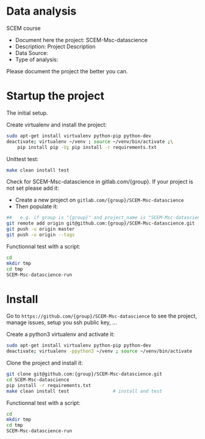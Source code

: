# Data analysis
SCEM course 

- Document here the project: SCEM-Msc-datascience
- Description: Project Description
- Data Source:
- Type of analysis:

Please document the project the better you can.

# Startup the project

The initial setup.

Create virtualenv and install the project:
```bash
sudo apt-get install virtualenv python-pip python-dev
deactivate; virtualenv ~/venv ; source ~/venv/bin/activate ;\
    pip install pip -U; pip install -r requirements.txt
```

Unittest test:
```bash
make clean install test
```

Check for SCEM-Msc-datascience in gitlab.com/{group}.
If your project is not set please add it:

- Create a new project on `gitlab.com/{group}/SCEM-Msc-datascience`
- Then populate it:

```bash
##   e.g. if group is "{group}" and project_name is "SCEM-Msc-datascience"
git remote add origin git@github.com:{group}/SCEM-Msc-datascience.git
git push -u origin master
git push -u origin --tags
```

Functionnal test with a script:

```bash
cd
mkdir tmp
cd tmp
SCEM-Msc-datascience-run
```

# Install

Go to `https://github.com/{group}/SCEM-Msc-datascience` to see the project, manage issues,
setup you ssh public key, ...

Create a python3 virtualenv and activate it:

```bash
sudo apt-get install virtualenv python-pip python-dev
deactivate; virtualenv -ppython3 ~/venv ; source ~/venv/bin/activate
```

Clone the project and install it:

```bash
git clone git@github.com:{group}/SCEM-Msc-datascience.git
cd SCEM-Msc-datascience
pip install -r requirements.txt
make clean install test                # install and test
```
Functionnal test with a script:

```bash
cd
mkdir tmp
cd tmp
SCEM-Msc-datascience-run
```
